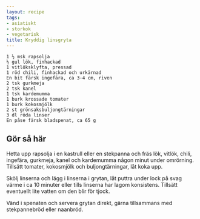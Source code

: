 ```yaml
---
layout: recipe
tags:
- asiatiskt
- storkok
- vegetarisk
title: Kryddig linsgryta
---
```



```
1 ½ msk rapsolja
½ gul lök, finhackad
1 vitlöksklyfta, pressad
1 röd chili, finhackad och urkärnad
En bit färsk ingefära, ca 3-4 cm, riven
2 tsk gurkmeja
2 tsk kanel
1 tsk kardemumma
1 burk krossade tomater
1 burk kokosmjölk
2 st grönsaksbuljongtärningar
3 dl röda linser
En påse färsk bladspenat, ca 65 g
```

## Gör så här
Hetta upp rapsolja i en kastrull eller en stekpanna och fräs lök, vitlök, chili,
ingefära, gurkmeja, kanel och kardemumma någon minut under omrörning. Tillsätt
tomater, kokosmjölk och buljongtärningar, låt koka upp.

Skölj linserna och lägg i linserna i grytan, låt puttra under lock på svag värme
i ca 10 minuter eller tills linserna har lagom konsistens. Tillsätt eventuellt
lite vatten om den blir för tjock.

Vänd i spenaten och servera grytan direkt, gärna tillsammans med stekpannebröd
eller naanbröd.

